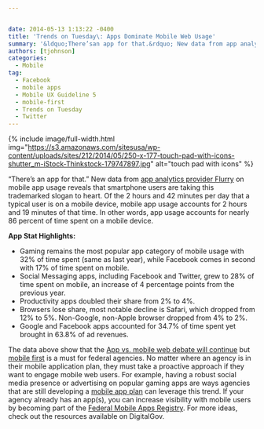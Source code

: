 ```yaml
---


date: 2014-05-13 1:13:22 -0400
title: 'Trends on Tuesday\: Apps Dominate Mobile Web Usage'
summary: '&ldquo;There’san app for that.&rdquo; New data from app analytics provider Flurry on mobile app usage reveals that smartphone users are taking this trademarked slogan to heart. Of the 2 hours and 42 minutes per day that a typical user is on a mobile device, mobile app usage accounts for 2 hours and 19 minutes'
authors: [tjohnson]
categories:
  - Mobile
tag:
  - Facebook
  - mobile apps
  - Mobile UX Guideline 5
  - mobile-first
  - Trends on Tuesday
  - Twitter
---
```



{% include image/full-width.html img="https://s3.amazonaws.com/sitesusa/wp-content/uploads/sites/212/2014/05/250-x-177-touch-pad-with-icons-shutter_m-iStock-Thinkstock-179747897.jpg" alt="touch pad with icons" %} 

“There’s an app for that.” New data from [app analytics provider Flurry](http://techcrunch.com/2014/04/01/mobile-app-usage-increases-in-2014-as-mobile-web-surfing-declines/?ncid=rss&utm_content=buffer076ba&utm_medium=social&utm_source=twitter.com&utm_campaign=buffer) on mobile app usage reveals that smartphone users are taking this trademarked slogan to heart. Of the 2 hours and 42 minutes per day that a typical user is on a mobile device, mobile app usage accounts for 2 hours and 19 minutes of that time. In other words, app usage accounts for nearly 86 percent of time spent on a mobile device.

**App Stat Highlights:**

  * Gaming remains the most popular app category of mobile usage with 32% of time spent (same as last year), while Facebook comes in second with 17% of time spent on mobile.
  * Social Messaging apps, including Facebook and Twitter, grew to 28% of time spent on mobile, an increase of 4 percentage points from the previous year.
  * Productivity apps doubled their share from 2% to 4%.
  * Browsers lose share, most notable decline is Safari, which dropped from 12% to 5%. Non-Google, non-Apple browser dropped from 4% to 2%.
  * Google and Facebook apps accounted for 34.7% of time spent yet brought in 63.8% of ad revenues.

The data above show that the [App vs. mobile web debate will continue](http://www.clickz.com/clickz/column/2343327/apps-and-mobile-web-the-state-of-the-debate?amf_cntctid=6862549&utm_term=&utm_content=Apps%20and%20Mobile%20Web%3A%20The%20State%20of%20the%20Debate&utm_campaign=CZ.Media.Cat.EU.A.U&utm_medium=Email&utm_source=CZ.DCM.Editors_Updates) but [mobile first](https://www.WHATEVER/2013/09/30/mobile-first/) is a must for federal agencies. No matter where an agency is in their mobile application plan, they must take a proactive approach if they want to engage mobile web users. For example, having a robust social media presence or advertising on popular gaming apps are ways agencies that are still developing a [mobile app plan](https://www.WHATEVER/resources/mobile-application-development-program/) can leverage this trend. If your agency already has an app(s), you can increase visibility with mobile users by becoming part of the [Federal Mobile Apps Registry](https://www.WHATEVER/services/the-federal-mobile-apps-registry/). For more ideas, check out the resources available on DigitalGov.